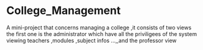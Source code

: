 # College_Management
A mini-project that concerns managing a college ,it consists of two views the first one is the administrator which have all the priviligees of the system viewing teachers ,modules ,subject infos ...,,and the professor view
